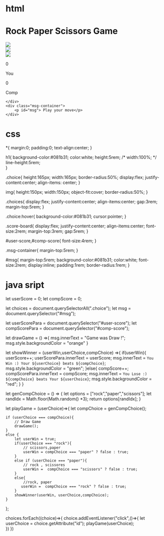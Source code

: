 
html
=====
<!DOCTYPE html>
<html lang="en">
<head>
    <meta charset="UTF-8">
    <meta name="viewport" content="width=device-width, initial-scale=1.0">
    <title>Rock Paper Scissors Game</title>
    <link rel="stylesheet" href="sai_css_1.css">
</head>
<body>
    <h1>Rock Paper Scissors Game</h1>
    <div class="choicesa">
    <div class="choice" id="rock">
        <img src="./images/rock.png">
    </div>
    <div class="choice" id="paper">
        <img src="./images/paper.png">
    </div>
    <div class="choice" id="scissors">
        <img src="./images/scissors.png">
    </div>
</div>
    <div class="score-board">
        <div class="score">
            <p id="user-score">0</p>
            <p>You</p>
        </div>
        <div class="score">
            <p id="comp-score">0</p>
            <p>Comp</p>
        </div>

        
        
    </div>
    <div class="msg-container">
        <p id="msg"> Play your move</p>
    </div>







<script src="sai_js_1.js"></script>
</body>
</html>





css
====

*{
    margin:0;
    padding:0;
    text-align:center;
}

h1{
    background-color:#081b31;
    color:white;
    height:5rem;
    /* width:100%; */
    line-height:5rem;  
}

.choice{
    height:165px;
    width:165px;
    border-radius:50%;
    display:flex;
    justify-content:center;
    align-items: center;
}

img{
    height:150px;
    width:150px;
    object-fit:cover;
    border-radius:50%;
}

.choices{
    display:flex;
    justify-content:center;
    align-items:center;
    gap:3rem;
    margin-top:5rem;
}

.choice:hover{
    background-color:#081b31;
    cursor:pointer;
}

.score-board{
    display:flex;
    justify-content:center;
    align-items:center;
    font-size:2rem;
    margin-top:3rem;
    gap:5rem;
}

#user-score,#comp-score{
    font-size:4rem;
}

.msg-container{
    margin-top:5rem;
}

#msg{
    margin-top:5rem;
    background-color:#081b31;
    color:white;
    font-size:2rem;
    display:inline;
    padding:1rem;
    border-radius:1rem;
}




java sript
===========

let userScore = 0;
let compScore = 0;

let choices = document.querySelectorAll(".choice");
let msg = document.querySelector("#msg");

let userScorePara = document.querySelector("#user-score");
let compScorePara = document.querySelector("#comp-score");

let drawGame = () =>{
    msg.innerText = "Game was Draw !";
    msg.style.backgroundColor = "orange"
}

let showWinner = (userWin,userChoice,compChoice) =>{
    if(userWin){
        userScore++;
        userScorePara.innerText = userScore;
        msg.innerText = `You Win :) Your ${userChoice} beats ${compChoice}`;
        msg.style.backgroundColor = "green";
    }else{
        compScore++;
        compScorePara.innerText = compScore;
        msg.innerText = `You Lose :) ${compChoice} beats Your ${userChoice}`;
        msg.style.backgroundColor = "red";
    }
}

let genCompChoice = () => {
    let options = ["rock","paper","scissors"];
    let randIdx = Math.floor(Math.random() *3);
    return options[randIdx];
}

let playGame = (userChoice)=>{
    let compChoice = genCompChoice();

    if (userChoice === compChoice){
        // Draw Game
        drawGame();
    }
    else {
        let userWin = true;
        if(userChoice === "rock"){
            // scissors,paper
            userWin = compChoice === "paper" ? false : true;
        }
        else if (userChoice === "paper"){
            // rock , scissores
            userWin =  compChoice === "scissors" ? false : true;
        }
        else{
            //rock, paper
           userWin =  compChoice === "rock" ? false : true; 
        }
        showWinner(userWin, userChoice,compChoice);
    }

};

choices.forEach((choice)=>{ 
    choice.addEventListener("click",()=>{
        let userChoice = choice.getAttribute("id");
        playGame(userChoice);        
    })
})
